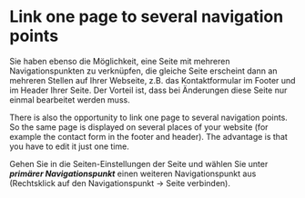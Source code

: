 # Link one page to several navigation points

Sie haben ebenso die Möglichkeit, eine Seite mit mehreren Navigationspunkten zu verknüpfen, die gleiche Seite erscheint dann an mehreren Stellen auf Ihrer Webseite, z.B. das Kontaktformular im Footer und im Header Ihrer Seite. Der Vorteil ist, dass bei Änderungen diese Seite nur einmal bearbeitet werden muss.

There is also the opportunity to link one page to several navigation points. So the same page is displayed on several places of your website (for example the contact form in the footer and header). The advantage is that you have to edit it just one time.

Gehen Sie in die Seiten-Einstellungen der Seite und wählen Sie unter ***primärer Navigationspunkt*** einen weiteren Navigationspunkt aus (Rechtsklick auf den Navigationspunkt → Seite verbinden).